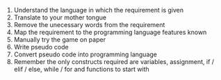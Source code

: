 1. Understand the language in which the requirement is given
2. Translate to your mother tongue
3. Remove the unecessary words from the requirement
4. Map the requirement to the programming language features known
5. Manually try the game on paper
6. Write pseudo code
7. Convert pseudo code into programming language
8. Remember the only constructs required are variables, assignment, if / elif / else, while / for and functions to start with
